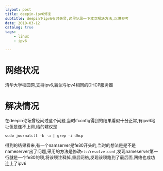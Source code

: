 ```yaml
---
layout: post
title: deepin-ipv6修复 
subtitle: deepin下ipv6有时失灵,这里记录一下本次解决方法,以供参考 
date: 2018-03-12
catalog: true
tags: 
    - linux
    - ipv6

---
```


# 网络状况

清华大学校园网,支持ipv6,貌似与ipv4相同的DHCP服务器

# 解决情况

在deepin论坛曾经问过这个问题,当时ifconfig得到的结果看似十分正常,有ipv6地址但是连不上网,给的建议是

```
sudo journalctl -b -a | grep -i dhcp
```

得到的结果看来,有一个namserver是fe80开头的,当时的想法是是不是nameserver出了问题,采用的方法是修改```etc/resolve.conf```,发现nameserver第一行就是一个fe80的项,将该项注释掉,重启网络,发现该项跑到了最后面,网络也成功连上了ipv6